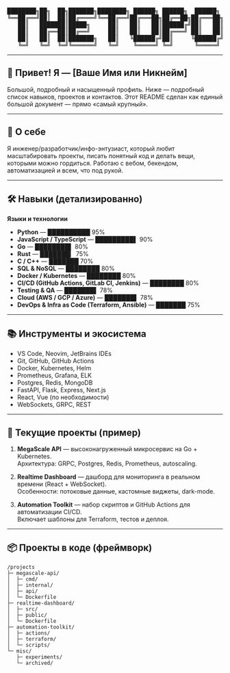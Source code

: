 <!--
  Скопируйте этот файл в README.md репозитория с названием = ваш GitHub username
  (пример: username/username). Этот README намеренно большой и насыщенный.
-->

<!-- ============================
   Большой заголовок (ASCII art)
   ============================ -->
<p align="center">
<pre>
████████╗██╗  ██╗███████╗████████╗ ██████╗ ██████╗  ██████╗ ██╗   ██╗
╚══██╔══╝██║  ██║██╔════╝╚══██╔══╝██╔═══██╗██╔══██╗██╔═══██╗██║   ██║
   ██║   ███████║█████╗     ██║   ██║   ██║██████╔╝██║   ██║██║   ██║
   ██║   ██╔══██║██╔══╝     ██║   ██║   ██║██╔═══╝ ██║   ██║╚██╗ ██╔╝
   ██║   ██║  ██║███████╗   ██║   ╚██████╔╝██║     ╚██████╔╝ ╚████╔╝
   ╚═╝   ╚═╝  ╚═╝╚══════╝   ╚═╝    ╚═════╝ ╚═╝      ╚═════╝   ╚═══╝
</pre>
</p>

---

## 👋 Привет! Я — [Ваше Имя или Никнейм]
Большой, подробный и насыщенный профиль. Ниже — подробный список навыков, проектов и контактов. Этот README сделан как единый большой документ — прямо «самый крупный».

---

## 🚀 О себе
Я инженер/разработчик/инфо-энтузиаст, который любит масштабировать проекты, писать понятный код и делать вещи, которыми можно гордиться. Работаю с вебом, бекендом, автоматизацией и всем, что под рукой.

---

## 🛠 Навыки (детализированно)

**Языки и технологии**
- **Python** — ██████████ 95%
- **JavaScript / TypeScript** — █████████▌ 90%
- **Go** — ████████▌ 80%
- **Rust** — ███████▎ 75%
- **C / C++** — ███████ 70%
- **SQL & NoSQL** — ████████ 80%
- **Docker / Kubernetes** — ████████ 80%
- **CI/CD (GitHub Actions, GitLab CI, Jenkins)** — ████████ 80%
- **Testing & QA** — ███████▌ 78%
- **Cloud (AWS / GCP / Azure)** — ███████▌ 78%
- **DevOps & Infra as Code (Terraform, Ansible)** — ███████ 75%

---

## 📚 Инструменты и экосистема
- VS Code, Neovim, JetBrains IDEs
- Git, GitHub, GitHub Actions
- Docker, Kubernetes, Helm
- Prometheus, Grafana, ELK
- Postgres, Redis, MongoDB
- FastAPI, Flask, Express, Next.js
- React, Vue (по необходимости)
- WebSockets, GRPC, REST

---

## 🔭 Текущие проекты (пример)
1. **MegaScale API** — высоконагруженный микросервис на Go + Kubernetes.  
   Архитектура: GRPC, Postgres, Redis, Prometheus, autoscaling.

2. **Realtime Dashboard** — дашборд для мониторинга в реальном времени (React + WebSocket).  
   Особенности: потоковые данные, кастомные виджеты, dark-mode.

3. **Automation Toolkit** — набор скриптов и GitHub Actions для автоматизации CI/CD.  
   Включает шаблоны для Terraform, тестов и деплоя.

---

## 📦 Проекты в коде (фреймворк)
```text
/projects
├─ megascale-api/
│  ├─ cmd/
│  ├─ internal/
│  ├─ api/
│  └─ Dockerfile
├─ realtime-dashboard/
│  ├─ src/
│  ├─ public/
│  └─ Dockerfile
├─ automation-toolkit/
│  ├─ actions/
│  ├─ terraform/
│  └─ scripts/
└─ misc/
   ├─ experiments/
   └─ archived/
